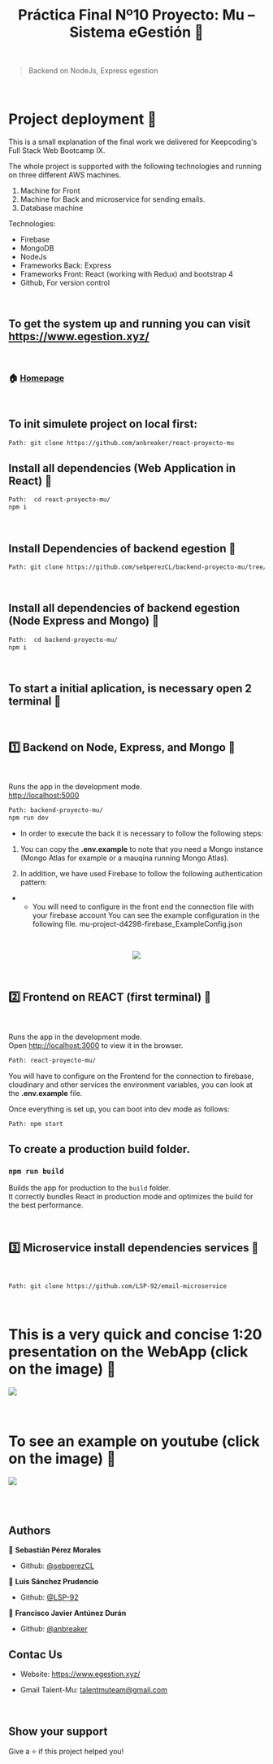 <h1 align="center">Práctica Final Nº10 Proyecto: Mu – Sistema eGestión 👋</h1>

<br>

> Backend on NodeJs, Express egestion

<br>

# Project deployment 📑

This is a small explanation of the final work we delivered for Keepcoding's Full Stack Web Bootcamp IX.

The whole project is supported with the following technologies and running on three different AWS machines.

1. Machine for Front
2. Machine for Back and microservice for sending emails.
3. Database machine

Technologies:

- Firebase
- MongoDB
- NodeJs
- Frameworks Back: Express
- Frameworks Front: React (working with Redux) and bootstrap 4
- Github, For version control

<br>

## To get the system up and running you can visit https://www.egestion.xyz/

<br>

### 🏠 [Homepage](https://github.com/anbreaker/react-proyecto-mu)

<br>

## To init simulete project on local first:

```sh
Path: git clone https://github.com/anbreaker/react-proyecto-mu
```

## Install all dependencies (Web Application in React) 💾

```sh
Path:  cd react-proyecto-mu/
npm i
```

<br>

## Install Dependencies of backend egestion 🔧

```sh
Path: git clone https://github.com/sebperezCL/backend-proyecto-mu/tree/dev
```

<br>

## Install all dependencies of backend egestion (Node Express and Mongo) 🔧

```sh
Path:  cd backend-proyecto-mu/
npm i
```

<br>

## To start a initial aplication, is necessary open 2 terminal 🏁

<br>

## 1️⃣ Backend on Node, Express, and Mongo 🔨

<br>

Runs the app in the development mode.\
[http://localhost:5000](http://localhost:5000)

```sh
Path: backend-proyecto-mu/
npm run dev
```

- In order to execute the back it is necessary to follow the following steps:

1. You can copy the **.env.example** to note that you need a Mongo instance (Mongo Atlas for example or a mauqina running Mongo Atlas).

2. In addition, we have used Firebase to follow the following authentication pattern:

- - You will need to configure in the front end the connection file with your firebase account You can see the example configuration in the following file.
    mu-project-d4298-firebase_ExampleConfig.json

<br>

<p align="center">
  <img src="https://raw.githubusercontent.com/sebperezCL/backend-proyecto-mu/master/visualPatterns/Opciones_de_autenticacion_-_MU.jpg">
</p>

<br>

## 2️⃣ Frontend on REACT (first terminal) 🔨

<br>

Runs the app in the development mode.\
Open [http://localhost:3000](http://localhost:3000) to view it in the browser.

```sh
Path: react-proyecto-mu/
```

You will have to configure on the Frontend for the connection to firebase, cloudinary and other services the environment variables, you can look at the **.env.example** file.

Once everything is set up, you can boot into dev mode as follows:

```sh
Path: npm start
```

## To create a production build folder.

### `npm run build`

Builds the app for production to the `build` folder.\
It correctly bundles React in production mode and optimizes the build for the best performance.

<br>

## 3️⃣ Microservice install dependencies services 🔧

<br>

```sh
Path: git clone https://github.com/LSP-92/email-microservice
```

<br>

# This is a very quick and concise 1:20 presentation on the WebApp (click on the image) 📼

[![](https://raw.githubusercontent.com/anbreaker/react-proyecto-mu/main/public/img/stack.jpg)](https://www.youtube.com/watch?v=NNaEmqyjiJE)
<br><br><br>

# To see an example on youtube (click on the image) 📼

[![](https://raw.githubusercontent.com/anbreaker/react-proyecto-mu/main/public/img/presentation.jpg)](https://www.youtube.com/watch?v=lME14OAJxVQ&feature=youtu.be)

<br><br>

## Authors

👤 **Sebastián Pérez Morales**

- Github: [@sebperezCL](https://github.com/sebperezCL)

👤 **Luis Sánchez Prudencio**

- Github: [@LSP-92](https://github.com/LSP-92)

👤 **Francisco Javier Antúnez Durán**

- Github: [@anbreaker](https://github.com/anbreaker)

## Contac Us

- Website: https://www.egestion.xyz/

- Gmail Talent-Mu: talentmuteam@gmail.com

<br>

## Show your support

Give a ⭐️ if this project helped you!
